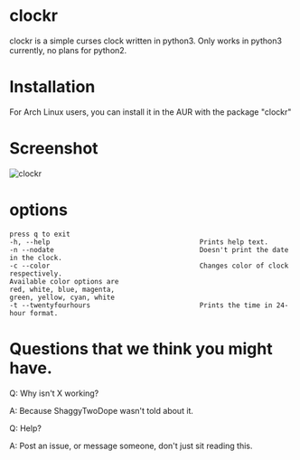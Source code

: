 # clockr
clockr is a simple curses clock written in python3. Only works in python3 currently, no plans for python2.

# Installation
For Arch Linux users, you can install it in the AUR with the package "clockr"

# Screenshot
![clockr](http://i.imgur.com/gNyIXlX.png)

# options
    press q to exit
    -h, --help                                     Prints help text.
    -n --nodate                                    Doesn't print the date in the clock.
    -c --color                                     Changes color of clock respectively.
    Available color options are 
    red, white, blue, magenta,
    green, yellow, cyan, white 
    -t --twentyfourhours                           Prints the time in 24-hour format.

# Questions that we think you might have.
Q: Why isn't X working?

A: Because ShaggyTwoDope wasn't told about it.


Q: Help?

A: Post an issue, or message someone, don't just sit reading this.
